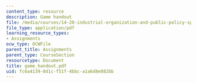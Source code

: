```yaml
---
content_type: resource
description: Game handout
file: /media/courses/14-20-industrial-organization-and-public-policy-spring-2003/fc6a41390d1cf51f4bbca1a6d8e082bb_game_handout.pdf
file_type: application/pdf
learning_resource_types:
- Assignments
ocw_type: OCWFile
parent_title: Assignments
parent_type: CourseSection
resourcetype: Document
title: game_handout.pdf
uid: fc6a4139-0d1c-f51f-4bbc-a1a6d8e082bb
---
```

